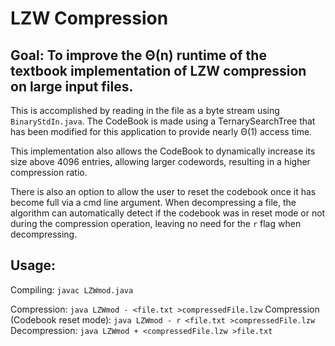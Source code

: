 # LZW Compression

## Goal: To improve the Θ(n) runtime of the textbook implementation of LZW compression on large input files.

This is accomplished by reading in the file as a byte stream using ```BinaryStdIn.java```. The CodeBook is
made using a TernarySearchTree that has been modified for this application to provide nearly Θ(1) access time.

This implementation also allows the CodeBook to dynamically increase its size above 4096 entries, allowing larger
codewords, resulting in a higher compression ratio.

There is also an option to allow the user to reset the codebook once it has become full via a cmd line argument.
When decompressing a file, the algorithm can automatically detect if the codebook was in reset mode or not
during the compression operation, leaving no need for the ```r``` flag when decompressing. 

## Usage:

Compiling: ```javac LZWmod.java```

Compression: ```java LZWmod - <file.txt >compressedFile.lzw```
Compression (Codebook reset mode): ```java LZWmod - r <file.txt >compressedFile.lzw```
Decompression: ```java LZWmod + <compressedFile.lzw >file.txt```
